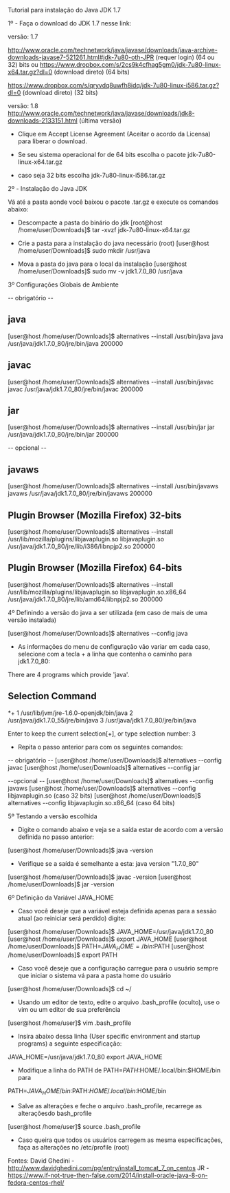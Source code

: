 Tutorial para instalação do Java JDK 1.7

1º - Faça o download do JDK 1.7 nesse link:

versão: 1.7

http://www.oracle.com/technetwork/java/javase/downloads/java-archive-downloads-javase7-521261.html#jdk-7u80-oth-JPR (requer login) (64 ou 32) bits
ou
https://www.dropbox.com/s/2cs9k4cfhag5gm0/jdk-7u80-linux-x64.tar.gz?dl=0 (download direto) (64 bits)

https://www.dropbox.com/s/qryvdq8uwfh8idq/jdk-7u80-linux-i586.tar.gz?dl=0 (download direto) (32 bits)

versão: 1.8
http://www.oracle.com/technetwork/java/javase/downloads/jdk8-downloads-2133151.html (última versão)

* Clique em Accept License Agreement (Aceitar o acordo da Licensa) para liberar o download.
  
* Se seu sistema operacional for de 64 bits
escolha o pacote jdk-7u80-linux-x64.tar.gz

* caso seja 32 bits 
escolha jdk-7u80-linux-i586.tar.gz

2º - Instalação do Java JDK

Vá até a pasta aonde você baixou o pacote .tar.gz e execute os comandos abaixo:

* Descompacte a pasta do binário do jdk
[root@host /home/user/Downloads]$ tar -xvzf jdk-7u80-linux-x64.tar.gz

* Crie a pasta para a instalação do java necessário (root)
[user@host /home/user/Downloads]$ sudo mkdir /usr/java

* Mova a pasta do java para o local da instalação
[user@host /home/user/Downloads]$ sudo mv -v jdk1.7.0_80 /usr/java

3º Configurações Globais de Ambiente

-- obrigatório --

## java ##
[user@host /home/user/Downloads]$ alternatives --install /usr/bin/java java /usr/java/jdk1.7.0_80/jre/bin/java 200000


## javac ##
[user@host /home/user/Downloads]$ alternatives --install /usr/bin/javac javac /usr/java/jdk1.7.0_80/jre/bin/javac 200000


## jar ##
[user@host /home/user/Downloads]$ alternatives --install /usr/bin/jar jar /usr/java/jdk1.7.0_80/jre/bin/jar 200000

-- opcional --

## javaws ##
[user@host /home/user/Downloads]$ alternatives --install /usr/bin/javaws javaws /usr/java/jdk1.7.0_80/jre/bin/javaws 200000

## Plugin Browser (Mozilla Firefox) 32-bits ##
[user@host /home/user/Downloads]$ alternatives --install /usr/lib/mozilla/plugins/libjavaplugin.so libjavaplugin.so /usr/java/jdk1.7.0_80/jre/lib/i386/libnpjp2.so 200000

## Plugin Browser (Mozilla Firefox) 64-bits ##
[user@host /home/user/Downloads]$ alternatives --install /usr/lib/mozilla/plugins/libjavaplugin.so libjavaplugin.so.x86_64 /usr/java/jdk1.7.0_80/jre/lib/amd64/libnpjp2.so 200000


4º Definindo a versão do java a ser utilizada (em caso de mais de uma versão instalada)

[user@host /home/user/Downloads]$ alternatives --config java

* As informações do menu de configuração vão variar em cada caso, selecione com a tecla + a linha que contenha o caminho para jdk1.7.0_80:

There are 4 programs which provide 'java'.

  Selection    Command
-----------------------------------------------
*+ 1         /usr/lib/jvm/jre-1.6.0-openjdk/bin/java
   2         /usr/java/jdk1.7.0_55/jre/bin/java
   3         /usr/java/jdk1.7.0_80/jre/bin/java

Enter to keep the current selection[+], or type selection number: 3

* Repita o passo anterior para com os seguintes comandos:

-- obrigatório --
[user@host /home/user/Downloads]$ alternatives --config javac
[user@host /home/user/Downloads]$ alternatives --config jar

--opcional --
[user@host /home/user/Downloads]$ alternatives --config javaws
[user@host /home/user/Downloads]$ alternatives --config libjavaplugin.so (caso 32 bits)
[user@host /home/user/Downloads]$ alternatives --config libjavaplugin.so.x86_64 (caso 64 bits)

5º Testando a versão escolhida

* Digite o comando abaixo e veja se a saída estar de acordo com a versão definida no passo anterior:

[user@host /home/user/Downloads]$ java -version

* Verifique se a saída é semelhante a esta:
java version "1.7.0_80"

[user@host /home/user/Downloads]$ javac -version
[user@host /home/user/Downloads]$ jar -version

6º Definição da Variável JAVA_HOME 

* Caso você deseje que a variável esteja definida apenas para a sessão atual (ao reiniciar será perdido) digite:

[user@host /home/user/Downloads]$ JAVA_HOME=/usr/java/jdk1.7.0_80
[user@host /home/user/Downloads]$ export JAVA_HOME
[user@host /home/user/Downloads]$ PATH=$JAVA_HOME=/bin:$PATH
[user@host /home/user/Downloads]$ export PATH

* Caso você deseje que a configuração carregue para o usuário sempre que iniciar o sistema vá para a pasta home do usuário

[user@host /home/user/Downloads]$ cd ~/

* Usando um editor de texto, edite o arquivo .bash_profile (oculto), use o vim ou um editor de sua preferência 

[user@host /home/user]$ vim .bash_profile

* Insira abaixo dessa linha (User specific environment and startup programs) a seguinte especificação:

JAVA_HOME=/usr/java/jdk1.7.0_80
export JAVA_HOME

* Modifique a linha do PATH
de PATH=$PATH:$HOME/.local/bin:$HOME/bin para

PATH=$JAVA_HOME/bin:$PATH:$HOME/.local/bin:$HOME/bin

* Salve as alterações e feche o arquivo .bash_profile, recarrege as alteraçõesdo bash_profile

[user@host /home/user]$ source .bash_profile

* Caso queira que todos os usuários carregem as mesma especificações, faça as alterações no /etc/profile (root)

Fontes:
David Ghedini - http://www.davidghedini.com/pg/entry/install_tomcat_7_on_centos
JR - https://www.if-not-true-then-false.com/2014/install-oracle-java-8-on-fedora-centos-rhel/
